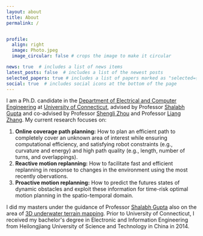 ```yaml
---
layout: about
title: About
permalink: /


profile:
  align: right
  image: Photo.jpeg
  image_circular: false # crops the image to make it circular

news: true  # includes a list of news items
latest_posts: false  # includes a list of the newest posts
selected_papers: true # includes a list of papers marked as "selected={true}"
social: true  # includes social icons at the bottom of the page
---
```


I am a Ph.D. candidate in the [Department of Electrical and Computer Engineering](https://www.ee.uconn.edu/) at [University of Connecticut](https://uconn.edu/), advised by Professor [Shalabh Gupta](https://www.ee.uconn.edu/shalabh-gupta/) and co-advised by Professor [Shengli Zhou](https://www.ee.uconn.edu/shengli-zhou/) and Professor [Liang Zhang](https://www.ee.uconn.edu/liang-zhang/). My current research focuses on:

1. **Online coverage path planning:** How to plan an efficient path to completely cover an unknown area of interest while ensuring computational efficiency, and satisfying robot constraints (e.g., curvature and energy) and high path quality (e.g., length, number of turns, and overlappings).
2. **Reactive motion replanning:** How to facilitate fast and efficient replanning in response to changes in the environment using the most recently obervations.
3. **Proactive motion replanning:** How to predict the futures states of dynamic obstacles and exploit these information for time-risk optimal motion planning in the spatio-temporal domain.

I did my masters under the guidance of Professor [Shalabh Gupta](https://www.ee.uconn.edu/shalabh-gupta/) also on the area of [3D underwater terrain mapping](https://digitalcommons.lib.uconn.edu/gs_theses/1133/). Prior to University of Connecticut, I received my bachelor's degree in Electronic and Information Engineering from Heilongjiang University of Science and Technology in China in 2014.
